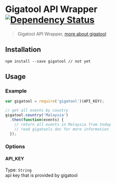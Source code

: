 # Gigatool API Wrapper [![Dependency Status](https://gemnasium.com/badges/github.com/bookyacom/gigatool.svg)](https://gemnasium.com/github.com/bookyacom/gigatool)
> Gigatool API Wrapper, [more about gigatool](http://www.gigatools.com/)

## Installation
```
npm install --save gigatool // not yet
```

## Usage

### Example
```javascript
var gigatool = require('gigatool')(API_KEY);

// get all events by country
gigatool.country('Malaysia')
  .then(function(events) {
    // return all events in Malaysia from today
    // read gigatools doc for more information
  });
```

### Options
#### API_KEY
Type: `String`  
api key that is provided by gigatool
